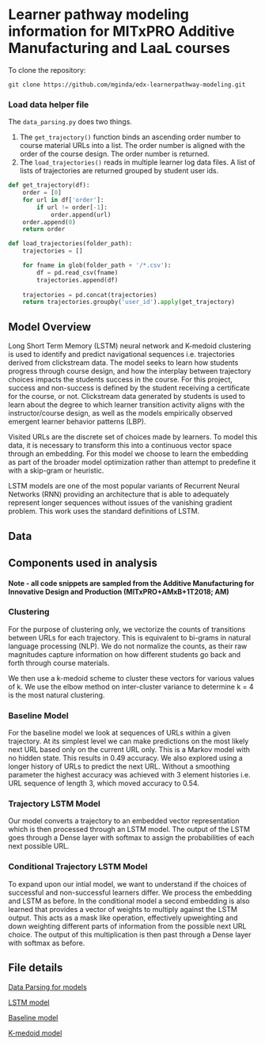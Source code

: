 # Learner pathway modeling information for MITxPRO Additive Manufacturing and LaaL courses

To clone the repository:

```
git clone https://github.com/mginda/edx-learnerpathway-modeling.git

```
### Load data helper file
The ```data_parsing.py``` does two things.
1. The ```get_trajectory()``` function binds an ascending order number to course material URLs into a list.  The order number is aligned with the order of the course design.  The order number is returned.
2. The ```load_trajectories()``` reads in multiple learner log data files.  A list of lists of trajectories are returned grouped by student user ids.
```python
def get_trajectory(df):
    order = [0]
    for url in df['order']:
        if url != order[-1]:
            order.append(url)
    order.append(0)
    return order

def load_trajectories(folder_path):
	trajectories = []

	for fname in glob(folder_path + '/*.csv'):
	    df = pd.read_csv(fname)
	    trajectories.append(df)
	    
	trajectories = pd.concat(trajectories)
	return trajectories.groupby('user_id').apply(get_trajectory)
```

  
## Model Overview

Long Short Term Memory (LSTM) neural network and K-medoid clustering is used to identify and predict navigational sequences i.e. trajectories derived from clickstream data.  The model seeks to learn how students progress through course design, and how the interplay between trajectory choices impacts the students success in the course. For this project, success and non-success is defined by the student receiving a certificate for the course, or not.  Clickstream data generated by students is used to learn about the degree to which learner transition activity aligns with the instructor/course design, as well as the models empirically observed emergent learner behavior patterns (LBP).

Visited URLs are the discrete set of choices made by learners.  To model this data, it is necessary to transform this into a continuous vector space through an embedding.  For this model we choose to learn the embedding as part of the broader model optimization rather than attempt to predefine it with a skip-gram or heuristic.

LSTM models are one of the most popular variants of Recurrent Neural Networks (RNN) providing an architecture that is able to adequately represent longer sequences without issues of the vanishing gradient problem.   This work uses the standard definitions of LSTM.  

## Data

## Components used in analysis
#### Note - all code snippets are sampled from the Additive Manufacturing for Innovative Design and Production (MITxPRO+AMxB+1T2018; AM)

### Clustering
For the purpose of clustering only, we vectorize the counts of transitions between URLs for each trajectory.  This is equivalent to bi-grams in natural language processing (NLP).  We do not normalize the counts, as their raw magnitudes capture information on how different students go back and forth through course materials.

We then use a k-medoid scheme to cluster these vectors for various values of k.  We use the elbow method on inter-cluster variance to determine k = 4 is the most natural clustering.

### Baseline Model
For the baseline model we look at sequences of URLs within a given trajectory.  At its simplest level we can make predictions on the most likely next URL based only on the current URL only.  This is a Markov model with no hidden state.
This results in 0.49 accuracy.  We also explored using a longer history of URLs to predict the next URL.  Without a smoothing parameter the highest accuracy was achieved with 3 element histories i.e. URL sequence of length 3, which moved accuracy to 0.54.

### Trajectory LSTM Model
Our model converts a trajectory to an embedded vector representation which is then processed through an LSTM model.  The output of the LSTM goes through a Dense layer with softmax to assign the probabilities of each next possible URL.  

### Conditional Trajectory LSTM Model
To expand upon our intial model, we want to understand if the choices of successful and non-successful learners differ.  We process the embedding and LSTM as before.  In the conditional model a second embedding is also learned that provides a vector of weights to multiply against the LSTM output.  This acts as a mask like operation, effectively upweighting and down weighting different parts of information from the possible next URL choice.  The output of this multiplication is then past through a Dense layer with softmax as before.

## File details

  [Data Parsing for models](https://github.com/mginda/edx-learnerpathway-modeling/blob/python/data_parsing.py)
  
  [LSTM model](https://github.com/mginda/edx-learnerpathway-modeling/blob/python/learning_pathways.ipynb)
  
  [Baseline model](https://github.com/mginda/edx-learnerpathway-modeling/blob/python/baseline_model.ipynb)
  
  [K-medoid model](https://github.com/mginda/edx-learnerpathway-modeling/blob/python/clustering_trajectories.ipynb)

